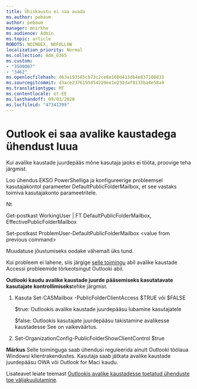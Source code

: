 ```yaml
---
title: Ühiskaustu ei saa avada
ms.author: pebaum
author: pebaum
manager: mnirkhe
ms.audience: Admin
ms.topic: article
ROBOTS: NOINDEX, NOFOLLOW
localization_priority: Normal
ms.collection: Adm_O365
ms.custom:
- "3500007"
- "3462"
ms.openlocfilehash: d63a193585cb73c2ce8e160d413db4e837100d33
ms.sourcegitcommit: d3ace2376195d54229ee1e232daf8133ba4e58a9
ms.translationtype: MT
ms.contentlocale: et-EE
ms.lasthandoff: 09/03/2020
ms.locfileid: "47341399"
---
```

# <a name="outlook-cannot-connect-to-public-folders"></a>Outlook ei saa avalike kaustadega ühendust luua

Kui avalike kaustade juurdepääs mõne kasutaja jaoks ei tööta, proovige teha järgmist.

Loo ühendus EKSO PowerShelliga ja konfigureerige probleemsel kasutajakontol parameeter DefaultPublicFolderMailbox, et see vastaks toimiva kasutajakonto parameetritele.

Nt

Get-postkast WorkingUser | FT DefaultPublicFolderMailbox, EffectivePublicFolderMailbox

Set-postkast ProblemUser-DefaultPublicFolderMailbox \<value from previous command>

Muudatuse jõustumiseks oodake vähemalt üks tund.

Kui probleem ei lahene, siis järgige [selle toimingu](https://aka.ms/pfcte) abil avalike kaustade Accessi probleemide tõrkeotsingut Outlooki abil.
 
**Outlooki kaudu avalike kaustade juurde pääsemiseks kasutatavate kasutajate kontrollimiseks**tehke järgmist.

1.  Kasuta Set-CASMailbox <mailboxname> -PublicFolderClientAccess $TRUE või $FALSE  
      
    $true: Outlookis avalike kaustade juurdepääsu lubamine kasutajatele  
      
    $false: Outlookis kasutajate juurdepääsu takistamine avalikesse kaustadesse See on vaikeväärtus.  
        
2.  Set-OrganizationConfig-PublicFolderShowClientControl $true   
      
**Märkus** Selle toiminguga saab ühendusi reguleerida ainult Outlooki töölaua Windowsi klientrakendustes. Kasutaja saab jätkata avalike kaustade juurdepääsu OWA või Outlook for Maci kaudu.
 
Lisateavet leiate teemast [Outlookis avalike kaustadesse toetatud ühenduste toe väljakuulutamine](https://aka.ms/controlpf).